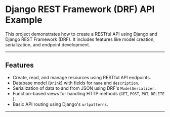 # Django REST Framework (DRF) API Example

This project demonstrates how to create a RESTful API using Django and Django REST Framework (DRF). It includes features like model creation, serialization, and endpoint development.

---

## **Features**
- Create, read, and manage resources using RESTful API endpoints.
- Database model (`Drink`) with fields for `name` and `description`.
- Serialization of data to and from JSON using DRF's `ModelSerializer`.
- Function-based views for handling HTTP methods (`GET`, `POST`, `PUT`, `DELETE` ).
- Basic API routing using Django's `urlpatterns`.

---